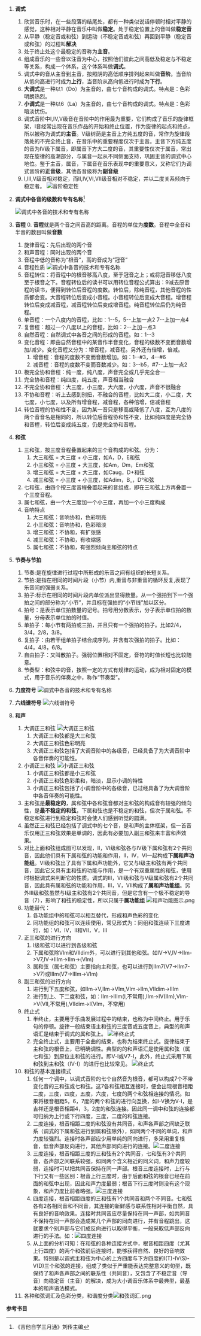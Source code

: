 1. **调式**
	1. 欣赏音乐时，在一些段落的结尾处，都有一种类似说话停顿时相对平静的感觉，这种相对平静在音乐中叫做**稳定**。处于稳定位置上的音叫做**稳定音**
	2. 从平静（稳定音或和弦）到运动（不稳定音或和弦）再回到平静（稳定音或和弦）的过程叫**解决**
	3. 处于终止处这个最稳定的音称为**主音**。
	4. 组成音乐的一些音以注音为中心，按照他们彼此之间高低及稳定与不稳定等关系，构成一个体系，这个体系叫做**调式**。
	5. 调式中的音从主音到主音，按照阴的高低顺序排列起来叫做**音阶**。当音阶从低向高进行时成为**上行**，当音阶从高向低进行时成为**下行**。
	6. **大调式**是一种以1（Do）为主音的，由七个音构成的调式。特点是：色彩明朗热烈。
	7. **小调式**是一种以6（La）为主音的，由七个音构成的调式。特点是：色彩暗淡忧伤。
	8. 调式音阶中I,IV,V级音在音阶中的作用最为重要，它们构成了音乐的旋律框架，I音经常出现在音乐作品的开始和终止位置，作为旋律的起点和终点，所以被称为调式的**主音**。V级树荫是主音上方纯五度的音，常作为旋律段落处的不完全终止音，在音乐中的重要程度仅次于主音。主音下方纯五度的音为IV级下属音，即属音下方大二度的音，其重要性仅次于属音，常出现在旋律的高潮部分，与属音一起从不同侧面支持，巩固主音的调式中心地位。鉴于主音，属音，下属音在音乐表现中的重要意义，又称它们为调式音阶的**正音级**，其他各音级称为**副音级**
	9. I,III,V级音相对稳定，而II,IV,VI,VII级音相对不稳定，并以二度关系倾向于稳定者。
	![音阶稳定性](https://raw.githubusercontent.com/YaoHuiJi/Blog/master/images/音阶稳定性.png)
	
2. **调式中各音的级数和专有名称**[^1]

	![调式中各音的技术和专有名称](https://raw.githubusercontent.com/YaoHuiJi/Blog/master/images/%E5%9F%BA%E6%9C%AC%E4%B9%90%E7%90%86-%E8%AF%BB%E4%B9%A6%E7%AC%94%E8%AE%B0-1.jpg)
3. **音程**
	0. **音程**就是两个音之间音高的距离。音程的单位为**度数**。音程中全音和半音的数目叫做**音数** 	
	1. 旋律音程：先后出现的两个音
	2. 和声音程：同时出现的两个音
	3. 音程中低的音称为“根音”，高的音成为“冠音”
	4. 音程性质
		![调式中各音的技术和专有名称](https://raw.githubusercontent.com/YaoHuiJi/Blog/master/images/%E5%9F%BA%E6%9C%AC%E4%B9%90%E7%90%86-%E8%AF%BB%E4%B9%A6%E7%AC%94%E8%AE%B0-2.jpg)
	5. 音程转位：将音程中的根音移高八度，至于冠音之上；或将冠音移低八度至于根音之下。音程转位后的读书可以用转位音程公式算出：9减去原音程的读书，便得到转位后音程的度数。转位后，除纯音程，其他音程的性质都会变。大音程转位后变成小音程。小音程转位后变成大音程。增音程转位后变成减音程，减音程转位后变成增音程。纯音程转位后仍为纯音程。
	6. 单音程：一个八度内的音程，比如：1--5，5--上加一点2 7--上加一点4
	7. 复音程：超过一个八度以上的音程，比如：2--上加一点3
	8. 自然音程：自然调式中各音之间的形成的音程。如：1--3
	9. 变化音程：即由自然音程中的某音作半音变化，音程的级数不变而音数增加/减少。变化音程又分为：增音程，减音程。另外还有倍增，倍减。
		1. 增音程：音程的度数不变而音数增加。如：1--#3，4--#6
		2. 减音程：音程的度数不变而音数减少。如：3--b5，#7--上加一点2
	6. 极完全协和音程：纯一度，纯八度，声音完全或几乎完全合一
	7. 完全协和音程：纯四度，纯五度，声音相当融合
	8. 不完全协和音程：大三度，小三度，大六度，小六度，声音不很融合
	9. 不协和音程：听上去感到别扭，不融合的音程，比如大二度，小二度，大七度，小七度，以及所有增音程，减音程，各种倍增，倍减音程
	10. 转位音程的协和性不变，因为某一音只是移高或降低了八度，互为八度的两个音音名是相同的，所以转位后音程协和性不变，比如纯四度是完全协和音程，转位后变成纯五度，仍是完全协和音程。
4. **和弦**
	1. 三和弦，按三度音程叠置起来的三个音构成的和弦。分为：
		1. 大三和弦 = 大三度 + 小三度，如A，D，E和弦
		2. 小三和弦 = 小三度 + 大三度，如Am，Dm，Em和弦
		3. 增三和弦 = 大三度 + 大三度，如Caug，D+和弦
		4. 减三和弦 = 小三度 + 小三度，如Adim，B_，D°和弦
	2. 七和弦，由四个按三度音程叠置起来的音组成，即在三和弦上方再叠置一个三度音程。
	3. 属七和弦，由一个大三度加一个小三度，再加一个小三度构成
	4. 音响特点
		1. 大三和弦：音响协和，色彩明亮
		2. 小三和弦：音响协和，色彩暗淡
		3. 增三和弦：不协和，有扩张感
		4. 减三和弦：不协和，有收缩感
		5. 属七和弦：不协和，有强烈倾向主和弦的特点

5. **节奏与节拍**
	1. 节奏:是在旋律进行过程中所形成的乐音之间有组织的长短关系。
	2. 节拍:是指在相同的时间片段（小节）内,重音与非重音的循环反复,表现了乐音间的强弱关系。
	3. 拍子:标示在相同的时间片段内单位派出显得数量。从一个强拍到下一个强拍之间的部分称为“小节”，并且标在强拍的“小节线”加以区分。
	4. 拍号：是表示单位拍数量的记号。拍号用分数表示，分子表示单位拍的数量，分母表示单位拍的时值。
	5. 单拍子：每小节有两拍或三拍，并且只有一个强拍的拍子。比如2/4，3/4，2/8，3/8。
	6. 复拍子：由若干组单拍子结合成序列，并含有次强拍的拍子。比如：4/4，4/8，6/8。
	7. 自由拍子：又叫散拍子。强弱位置相对不固定，音符的时值长短也比较随意。
	8. 节奏型：和弦中的音，按照一定的方式有规律的运动，成为相对固定的模式，用于音乐的伴奏之中，称作“节奏型”。
6. **力度符号**
	![调式中各音的技术和专有名称](https://raw.githubusercontent.com/YaoHuiJi/Blog/master/images/%E5%9F%BA%E6%9C%AC%E4%B9%90%E7%90%86-%E8%AF%BB%E4%B9%A6%E7%AC%94%E8%AE%B0-3.jpg) 
7. **六线谱符号**
    ![六线谱符号](https://raw.githubusercontent.com/YaoHuiJi/Blog/master/images/%E5%85%AD%E7%BA%BF%E8%B0%B1%E7%AC%A6%E5%8F%B7.png)
  
8. **和声** 
	1. 大调正三和弦
		![大调正三和弦](https://raw.githubusercontent.com/YaoHuiJi/Blog/master/images/大调正三和弦.png) 
		1. 大调正三和弦都是大三和弦
		2. 大调正三和弦色彩明亮
		3. 大调正三和弦包括了大调音阶中的各级音，已经具备了为大调音阶中各音伴奏的可能性。
	2. 小调正三和弦 
		![小调正三和弦](https://raw.githubusercontent.com/YaoHuiJi/Blog/master/images/小调正三和弦.png) 
		1. 小调正三和弦都是小三和弦
		2. 小调正三和弦色彩柔和，暗淡，显示小调的特性
		3. 小调正三和弦包括了小调音阶中的各级音，已过经具备了为大调音阶中各音伴奏的可能性。
	3. 主和弦是**最稳定的**，属和弦中各和弦音都对主和弦的构成音有较强的倾向性，是**最不稳定的和弦**，下属和弦也是不稳定的和弦，但次于属和弦。不稳定和弦进行到稳定和弦时会使人们感到听觉的圆满。
	4. 虽然正三和弦已经包括了调式中的七个音，是和声的主体框架，但一首音乐仅用正三和弦效果是单调的，因此有必要加入副三和弦来丰富和声效果。
	5. 对比上面和弦组成图可以发现，II，VI级和弦各与IV级下属和弦有2个共同音，因此他们具有下属和弦的功能和作用，II，IV，VI一起构成**下属和声功能组**。VI级和弦出了具有下属和声功能外，它又与I级主和弦有两个共同音，因此它又具有主和弦的功能与作用，是一个有双重属性的和弦，使用时根据调式来判断它的性质。调式的III，VII级和弦与V级属和弦有2个共同音，因此具有属和弦的功能和作用，III，V，VII构成了**属和声功能组**。另外III级和弦虽然与I级主和弦有2个共同音，但是它含有一个极不稳定的导音（7），影响了和弦的稳定性，所以只属于**属功能组**
	![和声功能图示.png](https://raw.githubusercontent.com/YaoHuiJi/Blog/master/images/和声功能图示.png)
	6. 功能替代：
		1. 各功能组中的和弦可以相互替代，形成和声色彩的变化
		2. 同功能组的和弦可以连续使用，常见形式为：同组和弦连续下三度进行，如：VI，IV，II和VII，V，III 
	7. 正三和弦的进行方向
		1. I级和弦可以进行到各级和弦
		2. 下属和弦除VIm和VIIdim外，可以进行到其他和弦。如IV->V,IV->IIm->V7,IV->IIIm->IIm->(VIm)
		3. 属和弦（属七和弦）主要指向主和弦，也可以进行到IIm7(V7->IIm7->V7)或IIIm(V7->IIIm->VIm)
	8. 副三和弦的进行方向
		1. 进行到下五度和弦，如IIm->V,IIm->VIm,VIm->IIm,VIIdim->IIIm
		2. 进行到上、下二度和弦，如：IIm->IIIm(I,不常用),IIm->IV(IIm),VIm->V(VII,不常用),VIIdim->I(VIm，不常用)
	9. 终止式
		1. 半终止，主要用于乐曲发展过程中的结束，也称为中间终止。用于乐句的停顿。旋律一般结束语主和弦的三度音或五度音上，典型的和声语汇是结束于调式的属和弦上。 ![半终止式](https://raw.githubusercontent.com/YaoHuiJi/Blog/master/images/半终止式.png)
		2. 完全终止式，主要用于全曲的结束，也称为结束终止式。旋律结束于主和弦的根音上，已明确调性。典型的的和声语汇是使用属和弦（属七和弦）到原位主和弦的进行。即V-I或V7-I，此外，终止式采用下属和弦到主和弦（IV-I）的进行也比较常见。 ![终止式](https://raw.githubusercontent.com/YaoHuiJi/Blog/master/images/终止式.png)
	10. 和弦的基本连接模式
		1. 任何一个调中，以调式音阶的七个自然音为根音，都可以构成7个不带变化音的三和弦或七和弦。这7各和弦相互连接时，便会出现根音相距二度，三度，四度，五度，六度，七度的两个和弦相连接的情况。如果将根音相距5，6，7度的两个和弦的进行向互换，如I-V换为V-I，是吉祥还是根音相距4，3，2度的和弦连接。因此同一调中和弦的连接都可归纳为上行或下行四度，三度，二度的和弦连接。
		2. 二度连接，根音相距二度的和弦没有共同音，和声各声部之间缺乏联系（调式的下属和弦进行到属和弦除外），如同两个不同的单词，和声力度较强烈。连接时各声部应少用单纯的同向进行，多采用重复根音，低音声部反向进行，其他声部同向进行的连接。![二度连接](https://raw.githubusercontent.com/YaoHuiJi/Blog/master/images/二度连接.png)
		3. 三度连接，根音相距三度的三和弦有2个共同音，七和弦有3个共同音，各声部之间联系较强，如同两个含义相近的同义词，和声力度较弱，连接时可以把共同音保持在同一声部。根音三度连接时，上行与下行又有一些区别：根音上行三度时，由于后面和弦的根音已经在前面的和弦中出现，因此和声力度最弱；根音下行三度时则没有这个现象，和声力度比前者略强。![三度连接](https://raw.githubusercontent.com/YaoHuiJi/Blog/master/images/三度连接.png)
		4. 四度连接，根音相距四度的三和弦有1个共同音和两个不同音。七和弦各有2各相同音和不同音，其连接的新鲜感与联系性相对平衡自然，具有良好的音响效果。连接时共同音应尽量保持在同一声部，如共同音不保持在同一声部会造成某几个声部的同向进行，并有音程跳出，这就要求个别声部与它们成反向进行以取得平衡，一般采取低声部反向进行的手法。如：![四度连接](https://raw.githubusercontent.com/YaoHuiJi/Blog/master/images/四度连接.png)
		5. 从上面的分析可知：在和弦的各种连接方式中，根音相距四度（尤其上行四度）的两个和弦前后连接时，能够获得自然、良好的音响效果。特别是以调式主和弦为中心的上方四度与下方四度的I(T)-IV(S)-V(D)三个和弦的连接，组成了类似于严重能表达完整意义的句型，既保持了和声各声部之间的联系性（共同音），又包含了不稳定音（导音）向稳定音（主音）的解决，成为大小调音乐体系中最典型，最基本的和声语法模式。
	11. 各种和弦词汇及色彩分类，和谐度分类![和弦词汇.png](https://raw.githubusercontent.com/YaoHuiJi/Blog/master/images/和弦词汇.png)


**参考书目**

[^1]: 《吉他自学三月通》刘传主编